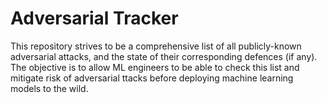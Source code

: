 # Adversarial Tracker
This repository strives to be a comprehensive list of all publicly-known adversarial attacks, and the state of their corresponding defences (if any). The objective is to allow ML engineers to be able to check this list and mitigate risk of adversarial ttacks before deploying machine learning models to the wild.
